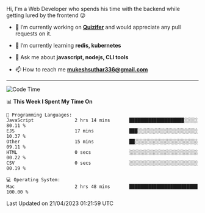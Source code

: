 Hi, I'm a Web Developer who spends his time with the backend while getting lured by the frontend 😜

- 🔭 I’m currently working on **[Quizifer](https://github.com/SutharMukesh/Quizifer/)** and would appreciate any pull requests on it.

- 🌱 I’m currently learning **redis, kubernetes**

- 💬 Ask me about **javascript, nodejs, CLI tools**

- 📫 How to reach me **mukeshsuthar336@gmail.com**

---
<!--START_SECTION:waka-->
![Code Time](http://img.shields.io/badge/Code%20Time-2%2C253%20hrs%2033%20mins-blue)

📊 **This Week I Spent My Time On** 

```text
💬 Programming Languages: 
JavaScript               2 hrs 14 mins       ████████████████████░░░░░   80.11 % 
EJS                      17 mins             ███░░░░░░░░░░░░░░░░░░░░░░   10.37 % 
Other                    15 mins             ██░░░░░░░░░░░░░░░░░░░░░░░   09.11 % 
HTML                     0 secs              ░░░░░░░░░░░░░░░░░░░░░░░░░   00.22 % 
CSV                      0 secs              ░░░░░░░░░░░░░░░░░░░░░░░░░   00.19 % 

💻 Operating System: 
Mac                      2 hrs 48 mins       █████████████████████████   100.00 % 
```


 Last Updated on 21/04/2023 01:21:59 UTC
<!--END_SECTION:waka-->
